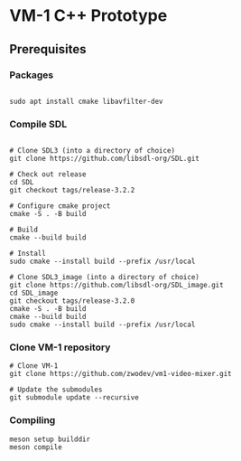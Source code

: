 # VM-1 C++ Prototype

## Prerequisites

### Packages
```

sudo apt install cmake libavfilter-dev

```

### Compile SDL
```

# Clone SDL3 (into a directory of choice)
git clone https://github.com/libsdl-org/SDL.git

# Check out release
cd SDL
git checkout tags/release-3.2.2

# Configure cmake project
cmake -S . -B build

# Build
cmake --build build

# Install
sudo cmake --install build --prefix /usr/local

# Clone SDL3_image (into a directory of choice)
git clone https://github.com/libsdl-org/SDL_image.git
cd SDL_image
git checkout tags/release-3.2.0
cmake -S . -B build
cmake --build build
sudo cmake --install build --prefix /usr/local

```

### Clone VM-1 repository

```
# Clone VM-1
git clone https://github.com/zwodev/vm1-video-mixer.git

# Update the submodules
git submodule update --recursive

```

### Compiling
```
meson setup builddir
meson compile

```


 
